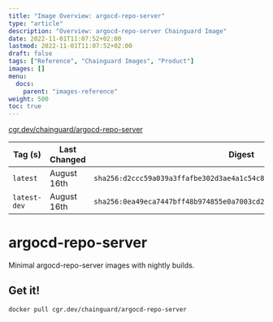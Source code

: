 ```yaml
---
title: "Image Overview: argocd-repo-server"
type: "article"
description: "Overview: argocd-repo-server Chainguard Image"
date: 2022-11-01T11:07:52+02:00
lastmod: 2022-11-01T11:07:52+02:00
draft: false
tags: ["Reference", "Chainguard Images", "Product"]
images: []
menu:
  docs:
    parent: "images-reference"
weight: 500
toc: true
---
```


[cgr.dev/chainguard/argocd-repo-server](https://github.com/chainguard-images/images/tree/main/images/argocd-repo-server)

| Tag (s)       | Last Changed | Digest                                                                    |
|---------------|--------------|---------------------------------------------------------------------------|
|  `latest`     | August 16th  | `sha256:d2ccc59a039a3ffafbe302d3ae4a1c54c87eec59f9284afad0cd6c53277a7ce9` |
|  `latest-dev` | August 16th  | `sha256:0ea49eca7447bff48b974855e0a7003cd2e9b704deffe57ddfcb901367de5bde` |

# argocd-repo-server

Minimal argocd-repo-server images with nightly builds.

## Get it!

```shell
docker pull cgr.dev/chainguard/argocd-repo-server
```
